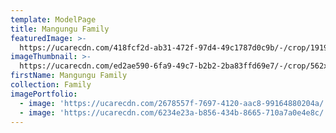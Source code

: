 ```yaml
---
template: ModelPage
title: Mangungu Family
featuredImage: >-
  https://ucarecdn.com/418fcf2d-ab31-472f-97d4-49c1787d0c9b/-/crop/1919x742/0,0/-/preview/
imageThumbnail: >-
  https://ucarecdn.com/ed2ae590-6fa9-49c7-b2b2-2ba83ffd69e7/-/crop/562x522/0,0/-/preview/
firstName: Mangungu Family
collection: Family
imagePortfolio:
  - image: 'https://ucarecdn.com/2678557f-7697-4120-aac8-99164880204a/'
  - image: 'https://ucarecdn.com/6234e23a-b856-434b-8665-710a7a0e4e8c/'
---
```


